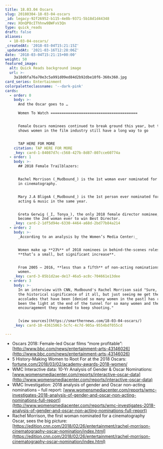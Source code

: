 ```yaml
---
title: 18.03.04 Oscars
slug: 20180304-18-03-04-oscars
_id: legacy-92f26952-b115-4e8b-9371-5b18d1d44348
_rev: XOnQP8cIThhnw9BWFxV3Qn
type: quick_reads
draft: false
aliases:
  - 18-03-04-oscars/
_createdAt: '2018-03-04T15:21:15Z'
_updatedAt: '2021-03-16T12:28:06Z'
date: '2018-03-04T15:21:15+00:00'
weight: 50
featured_image:
  alt: Quick Reads background image
  url: >-
    3a18d6fa76a70e3c5a991d09ed84d2b92dbe10f6-360x360.jpg
card_series: Entertainment
colorpaletteclassname: '--dark-pink'
cards:
  - order: 0
    body: >-
      And the Oscar goes to …  

      Women To Watch ========================================


      Female Oscars nominees continued to break ground this year, but the data
      shows women in the film industry still have a long way to go


      TAP HERE FOR MORE
    citation: TAP HERE FOR MORE
    _key: card-1-84087d7c-c568-427b-8d87-807cce60774a
  - order: 1
    body: >-
      ## 2018 Female Trailblazers:


      Rachel Morrison (_Mudbound_) is the 1st woman ever nominated for an Oscar
      in cinematography.


      Mary J.A BligeA (_Mudbound_) is the 1st person ever nominated for both
      acting & music in the same year.


      Greta Gerwig (_I, Tonya_), the only 2018 female director nominee, could
      become the 2nd woman ever to win Best Director.
    _key: card-2-1df5d94e-6330-4464-a68d-2bd77b84a214
  - order: 2
    body: >-
      _According to an analysis by the Women’s Media Center:_


      Women make up **23%** of 2018 nominees in behind-the-scenes roles –
      **that’s a small, but significant increase**.


      From 2005 – 2016, **less than a fifth** of non-acting nominations went to
      women.
    _key: card-3-85b1d2ae-de17-46a5-ac8c-704661e13dee
  - order: 3
    body: >-
      In an interview with CNN, Mudbound's Rachel Morrison said "Sure, there's
      the historical significance of it all, but just seeing me get the
      accolades that have been [denied so many women in the past] has really
      been the light at the end of the tunnel for so many women and the
      encouragement they needed to keep shooting."


      [view sources](https://smarthernews.com/18-03-04-oscars/)
    _key: card-10-43615063-5cfc-4c7d-905a-9554bdf055cd

---
```

* Oscars 2018: Female-led Oscar films “more profitable”: [http://www.bbc.com/news/entertainment-arts-43146026](http://www.bbc.com/news/entertainment-arts-43146026)
* 5 History-Making Women to Root For at the 2018 Oscars: [fortune.com/2018/03/02/academy-awards-2018-women/](http://fortune.com/2018/03/02/academy-awards-2018-women/)
* WMC Interactive data: 10-Yr Analysis of Gender & Oscar Nominations: [www.womensmediacenter.com/reports/interactive-oscar-data](http://www.womensmediacenter.com/reports/interactive-oscar-data)
* WMC Investigation: 2018 analysis of gender and Oscar non-acting nominations – full report: [www.womensmediacenter.com/reports/wmc-investigates-2018-analysis-of-gender-and-oscar-non-acting-nominations-full-report](http://www.womensmediacenter.com/reports/wmc-investigates-2018-analysis-of-gender-and-oscar-non-acting-nominations-full-report)
* Rachel Morrison, the first woman nominated for a cinematography Oscar, sees the big picture: [https://edition.cnn.com/2018/02/26/entertainment/rachel-morrison-cinematography-oscar-nomination/index.html](https://edition.cnn.com/2018/02/26/entertainment/rachel-morrison-cinematography-oscar-nomination/index.html)